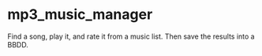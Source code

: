 # mp3_music_manager
Find a song, play it, and rate it from a music list. Then save the results into a BBDD.
